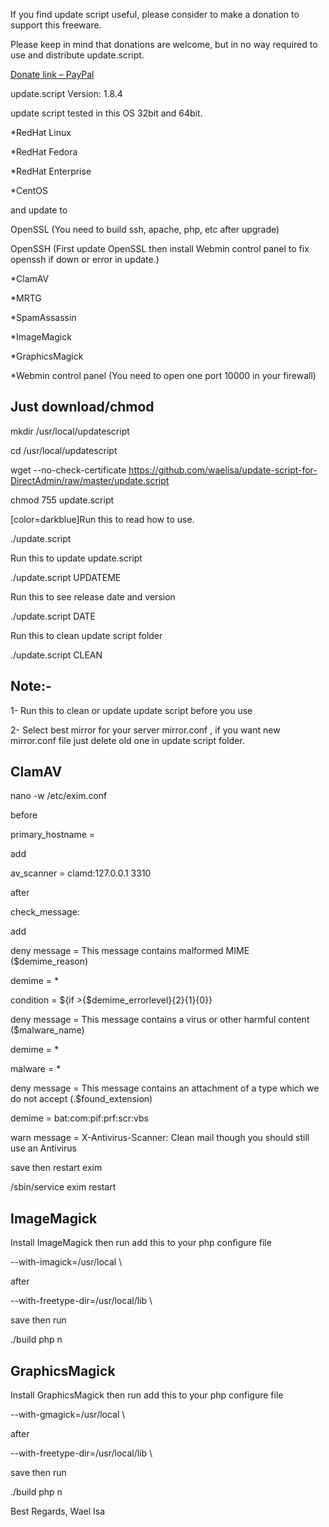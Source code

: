 If you find update script useful, please consider to make a donation to support this freeware.

Please keep in mind that donations are welcome, but in no way required to use and distribute update.script.

[Donate link – PayPal](https://www.paypal.me/WaelIsa)


update.script Version: 1.8.4

update script tested in this OS 32bit and 64bit.

*RedHat Linux

*RedHat Fedora

*RedHat Enterprise

*CentOS

and update to

OpenSSL (You need to build ssh, apache, php, etc after upgrade)

OpenSSH (First update OpenSSL then install Webmin control panel to fix openssh if down or error in update.)

*ClamAV

*MRTG

*SpamAssassin

*ImageMagick

*GraphicsMagick

*Webmin control panel (You need to open one port 10000 in your firewall)

## Just download/chmod

mkdir /usr/local/updatescript

cd /usr/local/updatescript

wget --no-check-certificate https://github.com/waelisa/update-script-for-DirectAdmin/raw/master/update.script

chmod 755 update.script

[color=darkblue]Run this to read how to use.

./update.script

Run this to update update.script

./update.script UPDATEME

Run this to see release date and version

./update.script DATE

Run this to clean update script folder

./update.script CLEAN


## Note:-

1- Run this to clean or update update script before you use

2- Select best mirror for your server mirror.conf , if you want new mirror.conf file just delete old one in update script folder.


## ClamAV

nano -w /etc/exim.conf

before

primary_hostname =

add

av_scanner = clamd:127.0.0.1 3310

after

check_message:

add

deny message = This message contains malformed MIME ($demime_reason)

demime = *

condition = ${if >{$demime_errorlevel}{2}{1}{0}}

deny message = This message contains a virus or other harmful content ($malware_name)

demime = *

malware = *

deny message = This message contains an attachment of a type which we do not accept (.$found_extension)

demime = bat:com:pif:prf:scr:vbs

warn message = X-Antivirus-Scanner: Clean mail though you should still use an Antivirus

save then restart exim

/sbin/service exim restart


## ImageMagick

Install ImageMagick then run add this to your php configure file

--with-imagick=/usr/local \

after

--with-freetype-dir=/usr/local/lib \

save then run

./build php n

## GraphicsMagick

Install GraphicsMagick then run add this to your php configure file

--with-gmagick=/usr/local \

after

--with-freetype-dir=/usr/local/lib \

save then run

./build php n


Best Regards,
Wael Isa
